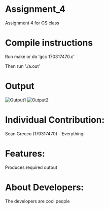 # Assignment_4
Assignment 4 for OS class

# Compile instructions

Run make or do 'gcc 170317470.c'

Then run './a.out'

# Output

![Output1](https://user-images.githubusercontent.com/103014885/161673256-c10c1495-b33c-4745-af4e-8795936f3668.png)
![Output2](https://user-images.githubusercontent.com/103014885/161673245-f0694bbd-173b-4acc-87db-20d7442b0a39.png)

# Individual Contribution:
Sean Grecco (170317470) - Everything

# Features:
Produces required output

# About Developers:
The developers are cool people

